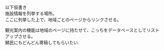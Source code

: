 以下仮書き  
施設情報を列挙する場所。  
ここに列挙した上で、地域ごとのページからリンクさせる。  
  
観光案内の機能は地域のページに持たせて、こっちをデータベースとしてリストアップさせる。  
鯖民にもどんどん寄稿してもらいたい.
